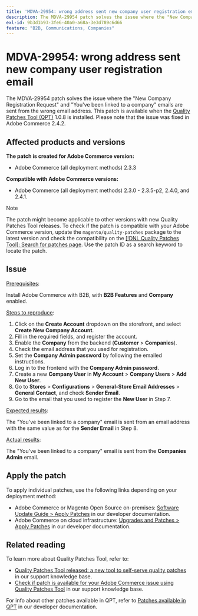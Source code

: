 ```yaml
---
title: 'MDVA-29954: wrong address sent new company user registration email'
description: The MDVA-29954 patch solves the issue where the "New Company Registration Request" and "You've been linked to a company" emails are sent from the wrong email address. This patch is available when the [Quality Patches Tool (QPT)](/help/announcements/adobe-commerce-announcements/magento-quality-patches-released-new-tool-to-self-serve-quality-patches.md) 1.0.8 is installed. Please note that the issue was fixed in Adobe Commerce 2.4.2.
exl-id: 9b3d1b93-3fe6-40a0-a68a-3e3d789c6d66
feature: "B2B, Communications, Companies"
---
```

# MDVA-29954: wrong address sent new company user registration email

The MDVA-29954 patch solves the issue where the "New Company Registration Request" and "You've been linked to a company" emails are sent from the wrong email address. This patch is available when the [Quality Patches Tool (QPT)](/help/announcements/adobe-commerce-announcements/magento-quality-patches-released-new-tool-to-self-serve-quality-patches.md) 1.0.8 is installed. Please note that the issue was fixed in Adobe Commerce 2.4.2.

## Affected products and versions

**The patch is created for Adobe Commerce version:**

* Adobe Commerce (all deployment methods) 2.3.3

**Compatible with Adobe Commerce versions:**

* Adobe Commerce (all deployment methods) 2.3.0 - 2.3.5-p2, 2.4.0, and 2.4.1.

>[!NOTE]
>
>The patch might become applicable to other versions with new Quality Patches Tool releases. To check if the patch is compatible with your Adobe Commerce version, update the `magento/quality-patches` package to the latest version and check the compatibility on the [[!DNL Quality Patches Tool]: Search for patches page](https://devdocs.magento.com/quality-patches/tool.html#patch-grid). Use the patch ID as a search keyword to locate the patch.

## Issue

<u>Prerequisites</u>:

Install Adobe Commerce with B2B, with **B2B Features** and **Company** enabled.

<u>Steps to reproduce</u>:

1. Click on the **Create Account** dropdown on the storefront, and select **Create New Company Account**.
1. Fill in the required fields, and register the account.
1. Enable the **Company** from the backend (**Customer** > **Companies**).
1. Check the email address that you used for registration.
1. Set the **Company Admin password** by following the emailed instructions.
1. Log in to the frontend with the **Company Admin password**.
1. Create a new **Company User** in **My Account** > **Company Users** > **Add New User**.
1. Go to **Stores** > **Configurations** > **General-Store Email Addresses** > **General Contact**, and check **Sender Email**.
1. Go to the email that you used to register the **New User** in Step 7.

<u>Expected results</u>:

The "You've been linked to a company" email is sent from an email address with the same value as for the **Sender Email** in Step 8.

<u>Actual results</u>:

The "You've been linked to a company" email is sent from the **Companies Admin** email.

## Apply the patch

To apply individual patches, use the following links depending on your deployment method:

* Adobe Commerce or Magento Open Source on-premises: [Software Update Guide > Apply Patches](https://devdocs.magento.com/guides/v2.4/comp-mgr/patching/mqp.html) in our developer documentation.
* Adobe Commerce on cloud infrastructure: [Upgrades and Patches > Apply Patches](https://devdocs.magento.com/cloud/project/project-patch.html) in our developer documentation.

## Related reading

To learn more about Quality Patches Tool, refer to:

* [Quality Patches Tool released: a new tool to self-serve quality patches](/help/announcements/adobe-commerce-announcements/magento-quality-patches-released-new-tool-to-self-serve-quality-patches.md) in our support knowledge base.
* [Check if patch is available for your Adobe Commerce issue using Quality Patches Tool](/help/support-tools/patches-available-in-qpt-tool/check-patch-for-magento-issue-with-magento-quality-patches.md) in our support knowledge base.

For info about other patches available in QPT, refer to [Patches available in QPT](https://devdocs.magento.com/quality-patches/tool.html#patch-grid) in our developer documentation.
